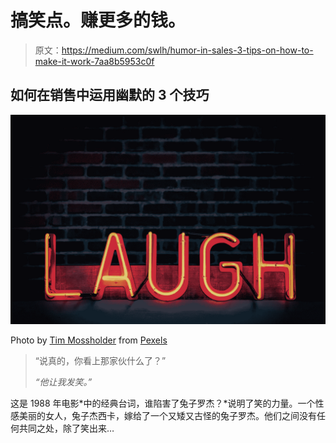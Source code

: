 # 搞笑点。赚更多的钱。

> 原文：<https://medium.com/swlh/humor-in-sales-3-tips-on-how-to-make-it-work-7aa8b5953c0f>

## 如何在销售中运用幽默的 3 个技巧

![](img/44217b215021fb70cb1cd83249f7bec6.png)

Photo by [Tim Mossholder](https://www.pexels.com/@timmossholder?utm_content=attributionCopyText&utm_medium=referral&utm_source=pexels) from [Pexels](https://www.pexels.com/photo/laugh-neon-light-signage-turned-on-1115680/?utm_content=attributionCopyText&utm_medium=referral&utm_source=pexels)

> “说真的，你看上那家伙什么了？”
> 
> *“他让我发笑。”*

这是 1988 年电影*中的经典台词，谁陷害了兔子罗杰？*说明了笑的力量。一个性感美丽的女人，兔子杰西卡，嫁给了一个又矮又古怪的兔子罗杰。他们之间没有任何共同之处，除了笑出来…